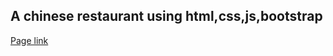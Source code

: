 ## A chinese restaurant using html,css,js,bootstrap

[Page link](https://sagor31h2.github.io/ChineseRestaurant-html-css-js/)
